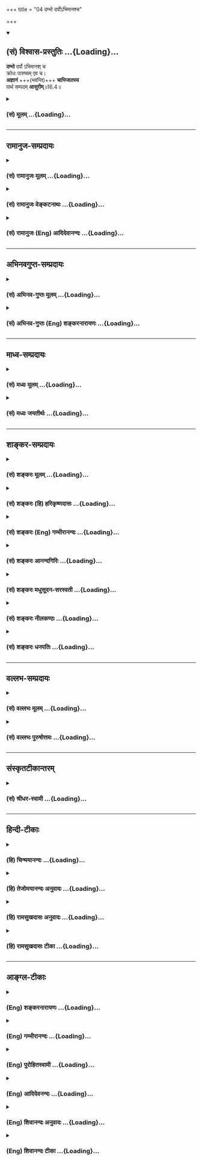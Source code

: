 +++
title = "04 दम्भो दर्पोऽभिमानश्च"

+++
<div class="js_include" newlevelforh1="2" title="(सं) विश्वास-प्रस्तुतिः" unfilled url="/mahAbhAratam/shlokashaH/06-bhIShma-parva/03-bhagavad-gItA-parva/saMskRtam/vishvAsa-prastutiH/16_daivAsura-sampad-vib/04_dambho_darpo-bhim.md">
<details open><summary><h2>(सं) विश्वास-प्रस्तुतिः ...{Loading}...</h2></summary>

**दम्भो** दर्पो ऽभिमानश् च  
क्रोधः पारुष्यम् एव च।  
**अज्ञानं** +++(भवन्ति)+++ **चाभिजातस्य**  
पार्थ सम्पदम् **आसुरीम्**॥16.4॥
</details>
</div>
<div class="js_include collapsed" newlevelforh1="3" title="(सं) मूलम्" unfilled url="/mahAbhAratam/shlokashaH/06-bhIShma-parva/03-bhagavad-gItA-parva/saMskRtam/mUlam/16_daivAsura-sampad-vib/04_dambho_darpo-bhim.md">
<details><summary><h3>(सं) मूलम् ...{Loading}...</h3></summary>

दम्भो दर्पोऽभिमानश्च क्रोधः पारुष्यमेव च।  
अज्ञानं चाभिजातस्य पार्थ सम्पदमासुरीम्।।16.4।।
</details>
</div>


_________________
## रामानुज-सम्प्रदायः
<div class="js_include collapsed" newlevelforh1="3" title="(सं) रामानुजः मूलम्" unfilled url="/mahAbhAratam/shlokashaH/06-bhIShma-parva/03-bhagavad-gItA-parva/saMskRtam/rAmAnujaH/mUlam/16_daivAsura-sampad-vib/04_dambho_darpo-bhim.md">
<details><summary><h3>(सं) रामानुजः मूलम् ...{Loading}...</h3></summary>

।।16.4।।**दम्भः** धार्मिकत्वख्यापनाय धर्मानुष्ठानम्। **दर्पः**
कृत्याकृत्याविवेककरो विषयानुभवनिमित्तो हर्षः। ,**अतिमानः** च
स्वविद्याभिजनाननुगुणोऽभिमानः। **क्रोधः** परपीडाफलचित्तविकारः।
**पारुष्यं** साधूनाम् उद्वेगकरः स्वभावः। **अज्ञानं**
परावरतत्त्वकृत्याकृत्याविवेकः। एते स्वभावाः **आसुरीं संपदम् अभिजातस्य
भवन्ति।** असुरा भगवदाज्ञातिवृत्तिशीलाः।

</details>
</div>
<div class="js_include collapsed" newlevelforh1="3" title="(सं) रामानुजः वेङ्कटनाथः" unfilled url="/mahAbhAratam/shlokashaH/06-bhIShma-parva/03-bhagavad-gItA-parva/saMskRtam/rAmAnujaH/venkaTanAthaH/16_daivAsura-sampad-vib/04_dambho_darpo-bhim.md">
<details><summary><h3>(सं) रामानुजः वेङ्कटनाथः ...{Loading}...</h3></summary>

  
  
।।16.4।। दम्भो दर्पः इत्यादौ भवन्तीत्यनुषज्यते। धार्मिकत्वख्यापनायेति; न
तु भगवदाज्ञानुवृत्तिबुद्ध्येत्यर्थः। कृत्याकृत्याविवेककर इति
शास्त्रातिलङ्घनहेतुरिति भावः।
अतिमानशब्दोक्तगर्वापरपर्यायात्तत्कारणाभिमानाद्दर्पस्य
विशेषमाहविषयानुभवनिमित्त इति।
एतेनाचार्यभगवत्सन्दर्शनादिनिमित्तहर्षव्यवच्छेदः। अस्थान इति
पूर्वोक्तमत्रस्वविद्याभिजनाननुगुण इत्यनेन विवृतम्। विद्याभिजनग्रहणं
वीर्यादेरप्युपलक्षणम्। वयसः कर्मणोऽर्थस्य श्रुतस्याभिजनस्य च।
वेषावाग्वृत्ति(ग्बुद्धि)सारूप्यमाचरन्विचरेदिह \[मनुः4।18\]
इत्यस्योल्लङ्घनमिहाभिप्रेतम्। बाह्यकुदृष्टिषु चोरादिषु च वाक्पारुष्यं
दण्डपारुष्यं च नातीव दोष इत्यभिप्रायेणाह -- साधूनामुद्वेगकरः स्वभाव इति।
अतएव साधुबहिष्काराच्छास्त्रबहिष्कारोऽपि स्यादेवेत्यर्थः।
प्राप्तकालनिद्रादिरूपमनुपयुक्तविषयं चाज्ञानमासुराणामन्येषामपि
तुल्यमदोषश्च। तद्व्यवच्छिनत्ति -- परावरेति। ईदृशाज्ञानमूलमागमान्तरेषु
परावरतत्त्वव्यत्ययकल्पनं; वेदविरुद्धाचारपरिग्रहश्च।
पूर्वोक्तकतिपयगुणव्यतिरेकप्रदर्शनमिहोपलक्षणार्थम्। चकारेण
वाऽनुक्तसमस्तसमुच्चयः। आसुरीं सम्पदमभिव्यक्तुमाह --
भगवदाज्ञातिवृत्तिशीला इति। यान् प्रत्युच्यतेपश्यत्येनं जायमानं ब्रह्मा
रुद्रोऽथवा पुनः (लोकपितामहः) रजसा तमसा चैव मानसं समभिप्लुतम्
\[म.भा.12।348।77;78\] इतिविपरीतस्तथाऽऽसुरः \[वि.ध.109।74\] इति च।
प्रजापतिवाक्ये च देहात्माभिमानादिमूलत्रिवर्गमात्र निष्ठामधिकृत्योच्यते
असुराणां ह्येषोपनिषत् \[छा.उ.8।8।5\] इति। अत्र सम्पच्छब्दो
भगवदाज्ञातिलङ्घनरुचीनामभिप्रायेणोपलम्भाभिप्रायेण वा सम्पद्यत
इत्येतावन्मात्रविवक्षया वा ज्ञातव्यः।  
  

</details>
</div>
<div class="js_include collapsed" newlevelforh1="3" title="(सं) रामानुजः (Eng) आदिदेवानन्दः" unfilled url="/mahAbhAratam/shlokashaH/06-bhIShma-parva/03-bhagavad-gItA-parva/saMskRtam/rAmAnujaH/english/AdidevAnandaH/16_daivAsura-sampad-vib/04_dambho_darpo-bhim.md">
<details><summary><h3>(सं) रामानुजः (Eng) आदिदेवानन्दः ...{Loading}...</h3></summary>

16.4 'Dambha or pomposity' is the practice of Dharma for earning a reputation for righteousness. 'Arrogance' is the elation caused by the pleasures of sense-objects and the conseent inability to discriminate between what ought to be done and what ought not to be done.
'Self-conceit' is the estimation of oneself in a measure not warranted by one's education and birth. 'Wrath' is the sense of antagonism causing injury to others. 'Rudeness' is the nature of causing grief to Sadhus.
'Ignorance' is incapacity to discriminate between hight and low forms of conduct and principles, and also between what ought to be done and what ought not to be. These are the alities that are found in one born for a demoniac destiny. Asuras are those who rel against the ;ndments of the Lord.

</details>
</div>


_________________
## अभिनवगुप्त-सम्प्रदायः
<div class="js_include collapsed" newlevelforh1="3" title="(सं) अभिनव-गुप्तः मूलम्" unfilled url="/mahAbhAratam/shlokashaH/06-bhIShma-parva/03-bhagavad-gItA-parva/saMskRtam/abhinava-guptaH/mUlam/16_daivAsura-sampad-vib/04_dambho_darpo-bhim.md">
<details><summary><h3>(सं) अभिनव-गुप्तः मूलम् ...{Loading}...</h3></summary>

।।16.1 -- 16.5।। एतद्बुद्ध्वा इत्युक्तम्। बोधश्च नाम श्रुतिमयज्ञानान्तरम्
+++(S श्रुत -- )+++ इदमित्थम् इत्येवंभूतयुक्तिचिन्ताभावनामयज्ञानोदेयेन +++(S;;N
चिन्तामयज्ञानोदयेन)+++ विचारविमर्शपरमर्शादिरूपेण
विजातीयन्यक्कारविरहिततद्भावनामयस्वभ्यस्ताकारविज्ञानलाभे सति भवति।
यद्वक्ष्यते +++(S तद्वक्ष्यते N तद्वक्ष्यति)+++ -- विमृश्यैतदशेषेण यथेच्छसी
तथा कुरु +++(XVIII; 63)+++ इति। तत्र श्रुतिमये ज्ञाने गुरुशास्त्रे एव
प्राधान्येन प्रभवतः युक्तिचिन्ताभावनामये तु विमर्शक्षमता असाधारणा
शिष्यगुणसंपत् ( -- रणशिष्य -- ) प्रधानभूता। अतः अर्जुनस्यास्त्येवासौ
इत्यभिप्रायेण वक्ष्यमाणं विमृश्यैतत् इति वाक्यं सविषयं कर्तुं
परिकरबन्धयोजनाभिप्रायेण आह भगवान् गुरुः अभयम् इत्यादि। आसुरभागसन्नविष्टा
तामसी किल अविद्या। सा प्रवृद्धया दिव्यांशग्राहित्या विद्यया बाध्यते (
प्रवृद्धाया -- विद्याया बध्यते) इति वस्तुस्वभाव एषः। त्वं च विद्यात्मानं
दिव्यमंशं सात्त्विकमभिप्रपन्नः तस्मादान्तरीं मोहलक्षणामविद्यां विहाय
बाह्याविद्यात्मशत्रुहननलक्षणं +++(S बाह्यविद्या)+++ शास्त्रीयव्यापारम्
अनुतिष्ठ इत्यध्यायारम्भः। तथाहि -- अभयमित्यादि पाण्डवेत्यन्तम्।
दिव्यांशस्य इमानि चिह्नानि तानि स्फुटमेवाभिलक्ष्यन्ते +++(S;
स्फुटमेवोपलक्ष्यन्ते)+++। दमः +++(S omits दमः)+++ इन्द्रियजयः। चापलं
पूर्वापरमविमृश्य यत् करणम्; तदभावः अचापलम्। तेजः आत्मनि उत्साहग्रहणेन
मितत्वापाकरणम्। दैवी संपदेषा। सा च तव विमोक्षाय; कामनापरिहारात्।
अतस्त्वं शोकं मा प्रापः -- यथा भ्रात्रादीन् हत्वा सुखं कथमश्नुवीय इति।
शिष्टं स्पष्टम्।

</details>
</div>
<div class="js_include collapsed" newlevelforh1="3" title="(सं) अभिनव-गुप्तः (Eng) शङ्करनारायणः" unfilled url="/mahAbhAratam/shlokashaH/06-bhIShma-parva/03-bhagavad-gItA-parva/saMskRtam/abhinava-guptaH/english/shankaranArAyaNaH/16_daivAsura-sampad-vib/04_dambho_darpo-bhim.md">
<details><summary><h3>(सं) अभिनव-गुप्तः (Eng) शङ्करनारायणः ...{Loading}...</h3></summary>

16.4 See Coment under 16.5

</details>
</div>


_________________
## माध्व-सम्प्रदायः
<div class="js_include collapsed" newlevelforh1="3" title="(सं) मध्वः मूलम्" unfilled url="/mahAbhAratam/shlokashaH/06-bhIShma-parva/03-bhagavad-gItA-parva/saMskRtam/madhvaH/mUlam/16_daivAsura-sampad-vib/04_dambho_darpo-bhim.md">
<details><summary><h3>(सं) मध्वः मूलम् ...{Loading}...</h3></summary>

।।16.4।। Sri Madhvacharya did not comment on this sloka.

</details>
</div>
<div class="js_include collapsed" newlevelforh1="3" title="(सं) मध्वः जयतीर्थः" unfilled url="/mahAbhAratam/shlokashaH/06-bhIShma-parva/03-bhagavad-gItA-parva/saMskRtam/madhvaH/jayatIrthaH/16_daivAsura-sampad-vib/04_dambho_darpo-bhim.md">
<details><summary><h3>(सं) मध्वः जयतीर्थः ...{Loading}...</h3></summary>

।।16.4।। Sri Jayatirtha did not comment on this sloka.

</details>
</div>


_________________
## शाङ्कर-सम्प्रदायः
<div class="js_include collapsed" newlevelforh1="3" title="(सं) शङ्करः मूलम्" unfilled url="/mahAbhAratam/shlokashaH/06-bhIShma-parva/03-bhagavad-gItA-parva/saMskRtam/shankaraH/mUlam/16_daivAsura-sampad-vib/04_dambho_darpo-bhim.md">
<details><summary><h3>(सं) शङ्करः मूलम् ...{Loading}...</h3></summary>

।।16.4।। --,**दम्भः** धर्मध्वजित्वम्। **दर्पः** विद्याधनस्वजनादिनिमित्तः
उत्सेकः। **अतिमानः** पूर्वोक्तः। **क्रोधश्च। पारुष्यमेव च** परुषवचनम् --
यथा काणम् चक्षुष्मान् विरूपम् रूपवान् हीनाभिजनम् उत्तमाभिजनः इत्यादि।
**अज्ञानं च** अविवेकज्ञानं कर्तव्याकर्तव्यादिविषयमिथ्याप्रत्ययः।
**अभिजातस्य पार्थ।** किम् अभिजातस्येति; आह -- संपदम् आसुरीम् असुराणां
**संपत्** आसुरी ताम् अभिजातस्य इत्यर्थः।। अनयोः संपदोः कार्यम् उच्यते --,

</details>
</div>
<div class="js_include collapsed" newlevelforh1="3" title="(सं) शङ्करः (हि) हरिकृष्णदासः" unfilled url="/mahAbhAratam/shlokashaH/06-bhIShma-parva/03-bhagavad-gItA-parva/saMskRtam/shankaraH/hindI/harikRShNadAsaH/16_daivAsura-sampad-vib/04_dambho_darpo-bhim.md">
<details><summary><h3>(सं) शङ्करः (हि) हरिकृष्णदासः ...{Loading}...</h3></summary>

।।16.4।। अब आगे आसुरी सम्पत्ति कही जाती है --, दम्भ -- धर्मध्वजीपन; दर्प
-- धनपरिवार आदिके निमित्तसे होनेवाला गर्व; अतिमान -- पहले कही हुई
अपनेमें अतिशय पूज्य भावना तथा क्रोध और पारुष्य यानी कठोर वचन जैसे (
आक्षेपसे ) कानेको अच्छे नेत्रोंवाला; कुरूपको रूपवान् और हीन जातिवालेको
उत्तम जातिवाला बतलाना इत्यादि। अज्ञान अर्थात् अविवेक -- कर्तव्य और
अकर्तव्यादिके विषयमें उलटा निश्चय करना। हे पार्थ ये सब लक्षण; आसुरी
सम्पत्तिको ग्रहण करके उत्पन्न हुए मनुष्यके हैं; अर्थात् जो असुरोंकी
सम्पत्ति है उससे युक्त होकर उत्पन्न हुए मनुष्यके चिह्न हैं।  
  
,

</details>
</div>
<div class="js_include collapsed" newlevelforh1="3" title="(सं) शङ्करः (Eng) गम्भीरानन्दः" unfilled url="/mahAbhAratam/shlokashaH/06-bhIShma-parva/03-bhagavad-gItA-parva/saMskRtam/shankaraH/english/gambhIrAnandaH/16_daivAsura-sampad-vib/04_dambho_darpo-bhim.md">
<details><summary><h3>(सं) शङ्करः (Eng) गम्भीरानन्दः ...{Loading}...</h3></summary>

16.4 O son of Prtha, dambhah, religious ostentation; darpah, pride
arising from wealth, relatives, etc.; atimanah, haughtiness, as
explained earlier; and krodhah, anger; eva ca, as also; parusyam,
redeness, using unkind words, e.g. to speak of a blind person as having
eyes, an ugly person as handsome, a lowly born man as born of
aristocracy, and so on; and ajnanam, ignorance, non-discriminating
knowledge, false conception regarding what ought to be and ought not to
be done; are (the attributes) abhijatasya, of one destined to
have;-destined for what; in answer the Lord says-asurim, demoniacal;
sampadam, nature. The conseences of these natures are being stated:

</details>
</div>
<div class="js_include collapsed" newlevelforh1="3" title="(सं) शङ्करः आनन्दगिरिः" unfilled url="/mahAbhAratam/shlokashaH/06-bhIShma-parva/03-bhagavad-gItA-parva/saMskRtam/shankaraH/AnandagiriH/16_daivAsura-sampad-vib/04_dambho_darpo-bhim.md">
<details><summary><h3>(सं) शङ्करः आनन्दगिरिः ...{Loading}...</h3></summary>

।।16.4।। आदेयत्वेन दैवीं संपदमुक्त्वा हेयत्वेनासुरीं संपदमाह --
**अथेति।** उत्सेको मदो महदवधीरणाहेतुः;
आत्मन्युत्कृष्टत्वाध्यारोपोऽतिमानः; क्रोधस्तु कोपापरपर्यायः
स्वपरापकारप्रवृत्तिहेतुर्नेत्रादिविकारलिङ्गोऽन्तःकरणवृत्तिविशेषः। परुषो
निष्ठुरः प्रत्यक्षरूक्षवाक् तस्य भावः पारुष्यं। तदुदाहरति -- **यथेति।**
तामभिजातस्य दम्भादीन्यज्ञानान्तानि भवन्तीत्यनुषज्यते।

</details>
</div>
<div class="js_include collapsed" newlevelforh1="3" title="(सं) शङ्करः मधुसूदन-सरस्वती" unfilled url="/mahAbhAratam/shlokashaH/06-bhIShma-parva/03-bhagavad-gItA-parva/saMskRtam/shankaraH/madhusUdana-sarasvatI/16_daivAsura-sampad-vib/04_dambho_darpo-bhim.md">
<details><summary><h3>(सं) शङ्करः मधुसूदन-सरस्वती ...{Loading}...</h3></summary>

।।16.4।। आदेयत्वे दैवीं संपदमुक्त्वेदानीं हेयत्वेनासुरीं संपदमेकेन
श्लोकेन संक्षिप्याह -- दम्भ इति। दम्भो धार्मिकतयात्मनः ख्यापनं तदेव
धर्मध्वजित्वम्। दर्पो धनस्वजनादिनिमित्तो महदवधीरणाहेतुर्गर्वविशेषः।
अतिमान आत्मन्यत्यन्तपूज्यत्वातिशयाध्यारोपःदेवाश्च वा असुराश्चोभये
प्राजापत्याः तं स्पृधिरे ततोऽसुरा अतिमानेनैव कस्मिन्नु वयं जुहुवामेति
स्वेष्वेवास्येषु जुह्वतश्चेरुस्तेऽतिमानेनैव पराबभूवुस्तस्मान्नातिमन्येत
पराभवस्य ह्येतन्मुखं यदतिमानः इति शतपथश्रुत्युक्तः। क्रोधः
स्वपरापकारप्रवृत्तिहेतुरभिज्वलनात्मकोऽन्तःकरणवृत्तिविशेषः। पारुष्यं
प्रत्यक्षरूक्षवदनशीलत्वम्। चकारोऽनुक्तानां भावभूतानां चापलादिदोषाणां
समुच्चयार्थः। अज्ञानं कर्तव्याकर्तव्यादिविषयविवेकाभावः।
चशब्दोऽनुक्तानामभावभूतानामधृत्यादिदोषाणां समुच्चयार्थः।
आसुरीमसुररमणहेतुभूतां रजस्तमोमयीं संपदमशुभवासनासन्ततिं शरीरारम्भकाले
पापकर्मभिरभिव्यक्तामभिलक्ष्य जातस्य कुपुरुषस्य दम्भाद्या अज्ञानान्ता
दोषा एव भवन्ति न त्वभयाद्या गुणा इत्यर्थः। हे पार्थेति
संबोधयन्विशुद्धमातृकत्वेन तदयोग्यत्वं सूचयति।

</details>
</div>
<div class="js_include collapsed" newlevelforh1="3" title="(सं) शङ्करः नीलकण्ठः" unfilled url="/mahAbhAratam/shlokashaH/06-bhIShma-parva/03-bhagavad-gItA-parva/saMskRtam/shankaraH/nIlakaNThaH/16_daivAsura-sampad-vib/04_dambho_darpo-bhim.md">
<details><summary><h3>(सं) शङ्करः नीलकण्ठः ...{Loading}...</h3></summary>

।।16.4।। अथेदानीं रजस्तमोमयी आसुरीसंपदुच्यते -- **दम्भ इति।** दम्भो
धर्मध्वजित्वम्। दर्पः धनाभिजननिमित्त उत्सेकः। अभिमान आत्मनि
पूज्यताबुद्धिः। क्रोधः प्रसिद्धः। पारुष्यं निष्ठुरभाषणम्। अज्ञानं
अविवेकजनितो मिथ्याप्रत्ययः। एते आसुरीं संपदमभिलक्ष्य जातस्य भवन्ति हे
पार्थ।

</details>
</div>
<div class="js_include collapsed" newlevelforh1="3" title="(सं) शङ्करः धनपतिः" unfilled url="/mahAbhAratam/shlokashaH/06-bhIShma-parva/03-bhagavad-gItA-parva/saMskRtam/shankaraH/dhanapatiH/16_daivAsura-sampad-vib/04_dambho_darpo-bhim.md">
<details><summary><h3>(सं) शङ्करः धनपतिः ...{Loading}...</h3></summary>

।।16.4।। उपादेयां दैवीं संपदमुक्त्वा हेयामासुरीं तामाह। तम्भः
धर्मत्वजित्वं धार्मिकतया आत्मनः ख्यापनम्। दर्पः
विद्यास्वाभिजनादिनिमित्तो महदवज्ञाहेतुरुत्सेको मदः।
आत्मन्युत्कृष्टत्वारोपोऽभिमानः। क्रोधः
परापकारप्रवृत्तिहेतुर्नेत्रादिविकारलिङ्गोऽन्तःकरणस्य वृत्तिविशेषः। परुषो
निष्ठुरः काणं चक्षुष्मानित्यादिप्रत्यक्षरुक्षवाक् परुषस्य भावः
संपदमभिलक्ष्य जातस्य तम्भादीन्यज्ञानान्तानि भवन्तीत्यनुषज्जते। पार्थेति
संबोधयन्नासुर्यां संपद्यन्तर्गतौ स्त्रीस्वभावौ शोकमोहौ मोक्षार्थिना
त्वयावश्यं परित्याज्याविति ध्वनयति।

</details>
</div>


_________________
## वल्लभ-सम्प्रदायः
<div class="js_include collapsed" newlevelforh1="3" title="(सं) वल्लभः मूलम्" unfilled url="/mahAbhAratam/shlokashaH/06-bhIShma-parva/03-bhagavad-gItA-parva/saMskRtam/vallabhaH/mUlam/16_daivAsura-sampad-vib/04_dambho_darpo-bhim.md">
<details><summary><h3>(सं) वल्लभः मूलम् ...{Loading}...</h3></summary>

।।16.4।। आसुरीं सम्पदमाह -- दम्भ इति। दर्पः कामरूपः; अभिमानो लोभः। चकारैः
पूर्वप्रतियोगिनो गृह्यन्ते स्पष्टमन्यत्। एते षट् दोषाः स्वभावतः
पूर्वगुणवैरिण इति सर्वथा आसुरजीवस्य भवन्ति। भगवद्वचसि मायावादिनोऽसुराः
भगवद्वचोऽननुवर्त्तिस्वभावा एव; अतोऽसुरा मापृस्ष्टाःत्रयः प्राजापत्याः
৷৷. देवा मनुष्या असुराश्च \[बृ.उ.5।2।1\] इति बृहदारण्यके। पञ्चरात्रेऽपि
-- उत्पन्नास्त्रिविधा जीवा देवदानवमानवाः। तत्र देवा मुक्तियोग्या
मानुषेषूत्तमा अपि।। अधमा मानुषा ये तु मृतियोग्याः पुनः पुनः। अधर्मा
निरयायैव दानवास्तु तमोलयाः इत्युक्तम्। ये सम्भूतिमुपासते मायेत्यसुराः
इति श्रुतिष्वपि।

</details>
</div>
<div class="js_include collapsed" newlevelforh1="3" title="(सं) वल्लभः पुरुषोत्तमः" unfilled url="/mahAbhAratam/shlokashaH/06-bhIShma-parva/03-bhagavad-gItA-parva/saMskRtam/vallabhaH/puruShottamaH/16_daivAsura-sampad-vib/04_dambho_darpo-bhim.md">
<details><summary><h3>(सं) वल्लभः पुरुषोत्तमः ...{Loading}...</h3></summary>

  
  
।।16.4।। एवं सलक्षणां दैवीं सम्पदमुक्त्वा आसुरीमाह -- दम्भ इति। दम्भो
धर्मध्वजित्वं अन्तस्तदभावेन बहिर्धर्मप्रकटनम्; दर्पो विद्यामदेन
स्वात्मविस्मरणेन सर्वोपमर्दतयाऽऽधिक्येन स्थितिः; क्रोधः
स्वबलाधिक्यभावनया निष्ठुरवाक्यतानिष्टचिन्तनं च; पारुष्यं कार्कश्यं
परदुःखानभिज्ञता। एवकारेण (न) क्वचिदपि कदाचिदप्यपारुष्यमिति ज्ञापितम्। च
पुनः अज्ञानं सर्वस्वरूपानभिज्ञता। आसुरीं सम्पदमभिजातस्य मदिच्छया
जातस्यैतानि लक्षणानि भवन्तीत्यर्थः।  
  

</details>
</div>


_________________
## संस्कृतटीकान्तरम्
<div class="js_include collapsed" newlevelforh1="3" title="(सं) श्रीधर-स्वामी" unfilled url="/mahAbhAratam/shlokashaH/06-bhIShma-parva/03-bhagavad-gItA-parva/saMskRtam/shrIdhara-svAmI/16_daivAsura-sampad-vib/04_dambho_darpo-bhim.md">
<details><summary><h3>(सं) श्रीधर-स्वामी ...{Loading}...</h3></summary>

।।16.4।। आसुरीं संपदमाह **--** **दम्भ इति।** दम्भो धर्मध्वजित्वम्; दर्पो
धनविद्यादिनिमित्तश्चित्तस्योत्सेकः; अभिमानो व्याख्यातः; क्रोधः
प्रसिद्धः; पारुष्यं निष्ठुरत्वम्; अज्ञानमविवेकः; आसुरीमित्युपलक्षणम्।
असुराणां राक्षसानां च या संपत् तामासुरीमभिलक्ष्य जातस्यैतानि दम्भादीनि
भवन्तीत्यर्थः।

</details>
</div>


_________________
## हिन्दी-टीकाः
<div class="js_include collapsed" newlevelforh1="3" title="(हि) चिन्मयानन्दः" unfilled url="/mahAbhAratam/shlokashaH/06-bhIShma-parva/03-bhagavad-gItA-parva/hindI/chinmayAnandaH/16_daivAsura-sampad-vib/04_dambho_darpo-bhim.md">
<details><summary><h3>(हि) चिन्मयानन्दः ...{Loading}...</h3></summary>

।।16.4।। केवल एक श्लोक की परिसीमा में ही जगत् के कुरूप व्यक्तित्व के
पुरुषों की कुरूपता का इतना बोधगम्य वर्णन इसके पूर्व कभी नहीं किया गया
था। आसुरी प्रवृत्तियों के प्रकार अनेक हैं; परन्तु यहाँ केवल कुछ मुख्य
दुर्गुणों का उल्लेख किया गया है; जिनके द्वारा हम उन समस्त आसुरी शक्तियों
को समझ सकते हैं; जो कभी भी मनुष्य के हृदय में व्यक्त होकर अपना विनाशकारी
प्रभाव दिखा सकती हैं। इन सबको जानने का लाभ यह होगा कि हम अपने हृदय से
अवांछित प्रवृत्तियों को दूर कर सकते हैं; और इस प्रकार हमें अपने विकास के
लिए एक महत् शक्ति उपलब्ध हो सकती है। दम्भ श्री शंकाराचार्य के अनुसार दम्भ
का अर्थ है वास्तव में अधार्मिक होते हुए भी स्वयं को धार्मिक व्यक्ति के
रूप में प्रकट करना। दूसरे शब्दों में; स्वयं को वस्तुस्थिति से अन्यथा
प्रकट करना दम्भ है। यह अत्यन्त निम्नस्तर का रूप है; जिसे पापी; दुराचारी
लोग धारण करते हैं। उनकी यह सतही साधुता और शुद्धता; धार्मिकता और
निष्कपटता वस्तुत अपने घातक उद्देश्यों और दुष्ट संकल्पों को आवृत करने के
आकर्षक आवरण हैं। दर्प धन; जन; यौवन; ज्ञान; सामाजिक प्रतिष्ठा इत्यादि का
अत्याधिक गर्व (दर्प) मनुष्य को एक असह्य प्रकार की उच्चता प्रदान करता है।
तत्पश्चात् वह मनुष्य जगत् की घटनाओं की ओर आत्मवंचक विपरीत ज्ञान के
माध्यम से देखता है और अपने ही काल्पनिक आत्मसम्मान के जगत् में रहता है।
फलत; इस दर्प के कारण; वह आन्तरिक शान्ति से वंचित रह जाता है। ऐसा मनुष्य
अपने ही समाज के लोगों के प्रेम से निष्कासित हो जाता है। दर्प युक्त पुरुष
जगत् में एकाकी रह जाता है। केवल काल्पनिक आत्मसम्मान और अपनी महानता के
स्वप्न ही उसके मित्र होते हैं। उसके वैभव को केवल वही स्वयं देख पाता है
और अन्य कोई नहीं। ऐसा पुरुष स्वाभाविक ही अभिमानी बन जाता है। क्रोध दम्भ;
दर्प और अभिमान से युक्त पुरुष जब यह पाता है कि लोगों की उसके विषय में जो
धारणायें हैं; वे उसकी अपनी धारणाओं से सर्वथा भिन्न हैं; तब उसका मन
विद्रोह कर उठता है; जो प्रत्येक वस्तु की ओर क्रोध के रूप में प्रकट होता
है। क्रोधावेश से अभिभूत ऐसे पुरुष के कर्मों और वाणी में लोगों को व्यग्र
कर देने वाली कठोरता (पारुष्य) और धृष्टता का होना अनिवार्य है। उपर्युक्त
दम्भ; दर्प आदि का एकमात्र कारण है आत्म अज्ञान। वह न स्वयं को जानता है और
न अपने आसपास की जगत् की संरचना को जानता है। परिणाम यह होता है कि वह यह
नहीं समझ पाता कि उसको जगत् के साथ किस प्रकार का सुखद सम्बन्ध रखना चाहिए।
सारांशत; वह नितान्त अहंकार केन्द्रित हो जाता है और वह चाहता है कि बाह्य
जगत् उसकी अपेक्षाओं और इच्छाओं के अनुकूल और अनुरूप रहे। इतना ही नहीं;
अपितु वह अपने कार्यक्षेत्र के कार्यकर्ताओं के लिए एक मूर्खतापूर्ण
आचारसंहिता प्रस्तुत करता है और अपेक्षा करता है कि वे ठीक उसी के अनुसार
व्यवहार करें। स्वयं के तथा जगत् के विषय में यह जो अज्ञान है; यही वह
गुप्त कारण है जिसके वशीभूत पुरुष समाज के विरुद्ध विद्रोह कर विक्षिप्त के
समान व्यवहार करता है। यह है आसुरी सम्पदा अर्थात् असुरों के गुण। इस श्लोक
में चित्रित आसुरी सम्पदा की पृष्ठभूमि में; पूर्व वर्णित दैवी सम्पदा अधिक
आकर्षक ढंग से उजागर होती है। अब; इन दोनों प्रकार की सम्पदाओं के कार्य
अर्थात् फल बताते हैं।

</details>
</div>
<div class="js_include collapsed" newlevelforh1="3" title="(हि) तेजोमयानन्दः अनुवादः" unfilled url="/mahAbhAratam/shlokashaH/06-bhIShma-parva/03-bhagavad-gItA-parva/hindI/tejomayAnandaH/anuvAdaH/16_daivAsura-sampad-vib/04_dambho_darpo-bhim.md">
<details><summary><h3>(हि) तेजोमयानन्दः अनुवादः ...{Loading}...</h3></summary>

।।16.4।। हे पार्थ ! दम्भ, दर्प, अभिमान, क्रोध, कठोर वाणी (पारुष्य) और
अज्ञान यह सब आसुरी सम्पदा है।।

</details>
</div>
<div class="js_include collapsed" newlevelforh1="3" title="(हि) रामसुखदासः अनुवादः" unfilled url="/mahAbhAratam/shlokashaH/06-bhIShma-parva/03-bhagavad-gItA-parva/hindI/rAmasukhadAsaH/anuvAdaH/16_daivAsura-sampad-vib/04_dambho_darpo-bhim.md">
<details><summary><h3>(हि) रामसुखदासः अनुवादः ...{Loading}...</h3></summary>

।।16.4।। हे पृथानन्दन ! दम्भ करना, घमण्ड करना, अभिमान करना, क्रोध करना,
कठोरता रखना और अविवेकका होना भी -- ये सभी आसुरीसम्पदाको प्राप्त हुए
मनुष्यके लक्षण हैं।

</details>
</div>
<div class="js_include collapsed" newlevelforh1="3" title="(हि) रामसुखदासः टीका" unfilled url="/mahAbhAratam/shlokashaH/06-bhIShma-parva/03-bhagavad-gItA-parva/hindI/rAmasukhadAsaH/TIkA/16_daivAsura-sampad-vib/04_dambho_darpo-bhim.md">
<details><summary><h3>(हि) रामसुखदासः टीका ...{Loading}...</h3></summary>

।।16.4।।***व्याख्या --***  **दम्भः --** मान; बड़ाई; पूजा; ख्याति आदि
प्राप्त करनेके लिये; अपनी वैसी स्थिति न होनेपर भी वैसी स्थिति दिखानेका
नाम दम्भ है। यह दम्भ दो प्रकारसे होता है --,(1) **सद्गुणसदाचारोंको लेकर
--** अपनेको धर्मात्मा; साधक; विद्वान्; गुणवान् आदि प्रकट करना अर्थात्
अपनेमें वैसा आचरण न होनेपर भी अपनेमें श्रेष्ठ गुणोंको लेकर वैसा आचरण
दिखाना; थोड़ा होनेपर भी ज्यादा दिखाना; भोगी होनेपर भी अपनेको योगी दिखाना
आदि दिखावटी भावों और क्रियाओंका होना -- यह सद्गुणसदाचारोंको लेकर दम्भ
है।  
  
(2) **दुर्गुणदुराचारोंको लेकर --** जिसका आचरण; खानपान स्वाभाविक अशुद्ध
नहीं है; ऐसा व्यक्ति भी जिनके आचरण; खानपान अशुद्ध हैं -- ऐसे
दुर्गुणीदुराचारी लोगोंमें जाकर उनको राजी करके अपनी इज्जत जमानेके लिये;
मानआदर आदि प्राप्त करनेके लिये; अपने मनमें बुरा लगनेपर भी वैसा आचरण;
खानपान कर बैठता है -- यह दुर्गुणदुराचारोंको लेकर दम्भ है। तात्पर्य यह है
कि जब मनुष्य प्राण; शरीर; धन; सम्पत्ति; आदर; महिमा आदिको प्रधानता देने
लगता है; तब उसमें दम्भ आ जाता है।**दर्पः --** घमण्डका नाम दर्प है।
धनवैभव; जमीनजायदाद; मकानपरिवार आदि ममतावाली चीजोंको लेकर अपनेमें जो
बड़प्पनका अनुभव होता है; वह दर्प है। जैसे -- मेरे पास इतना धन है मेरा
इतना बड़ा परिवार है मेरा इतना राज्य है मेरे पास इतनी जमानजायदाद है मेरे
पीछे इतने आदमी हैं मेरी आवाजके पीछे इतने आदमी बोलते हैं मेरे पक्षमें
बहुत आदमी हैं धनसम्पत्तिवैभवमें मेरी बराबरी कौन कर सकता है मेरे पास
ऐसेऐसे पद हैं; अधिकार हैं संसारमें मेरा कितना यश; प्रतिष्ठा हो रही है
मेरे बहुत अनुयायी हैं मेरा सम्प्रदाय कितना ऊँचा है मेरे गुरुजी कितने
प्रभावशाली हैं आदिआदि।  
  
**अभिमानः --** अहंतावाली चीजोंको लेकर अर्थात् स्थूल; सूक्ष्म और
कारणशरीरको लेकर अपनेमें जो बड़प्पनका अनुभव होता है; उसका नाम अभिमान है
**(टिप्पणी प₀ 802.1)**। जैसे -- मैं जातिपाँतिमें कुलीन हूँ मैं
वर्णआश्रममें ऊँचा हूँ हमारी जातिमें हमारी प्रधानता है गाँवभरमें हमारी
बात चलती है अर्थात् हम जो कह देंगे; उसको सभी मानेंगे हम जिसको सहारा
देंगे; उस आदमीसे विरुद्ध चलनेमें सभी लोग भयभीत होंगे और हम जिसके विरोधी
होंगे; उसका साथ देनेमें भी सभी लोग भयभीत होंगे राजदरबारमें भी हमारा आदर
है; इसलिये हम जो कह देंगे; उसे कोई टालेगा नहीं हम न्यायअन्याय जो कुछ भी
करेंगे; उसको कोई टाल नहीं सकता; उसका कोई विरोध नहीं कर सकता मैं बड़ा
विद्वान् हूँ; मैं अणिमा; महिमा; गरिमा आदि सिद्धियोंको जानता हूँ; इसलिये
सारे संसारको उथलपुथल कर सकता हूँ; आदिआदि।**क्रोधः --** दूसरोंका अनिष्ट
करनेके लिये अन्तःकरणमें जो जलनात्मक वृत्ति पैदा होती है; उसका नाम,क्रोध
है। मनुष्यके स्वभावके विपरीत कोई काम करता है तो उसका अनिष्ट करनेके लिये
अन्तःकरणमें उत्तेजना होकर जो जलनात्मक वृत्ति पैदा होती है; वह क्रोध है।
क्रोध और क्षोभमें अन्तर है। बच्चा उद्दण्डता करता है; कहना नहीं मानता; तो
मातापिता उत्तेजनामें आकर उसको ताड़ना करते हैं -- यह उनका क्षोभ (हृदयकी
हलचल) है; क्रोध नहीं। कारण कि उनमें बच्चेका अनिष्ट करनेकी भावना होती ही
नहीं; प्रत्युत बच्चेके हितकी भावना होती है। परंतु यदि उत्तेजनामें आकर
दूसरेका अनिष्ट; अहित करके उसे दुःख देनेमें सुखका अनुभव होता है; तो यह
क्रोध है। आसुरी प्रकृतिवालोंमें यही क्रोध होता है। क्रोधके वशीभूत होकर
मनुष्य न करनेयोग्य काम भी कर बैठता है; जिसके फलस्वरूप स्वयं उसको
पश्चात्ताप करना पड़ता है। क्रोधी व्यक्ति उत्तेजनामें आकर दूसरोंका अपकार
तो करता है; पर क्रोधसे स्वयं उसका अपकार कम नहीं होता क्योंकि अपना अनिष्ट
किये बिना क्रोधी व्यक्ति दूसरेका अनिष्ट कर ही नहीं सकता। इसमें भी एक
मर्मकी बात है कि क्रोधी व्यक्ति जिसका अनिष्ट करता है; उसका किन्हीं
दुष्कर्मोंका जो फल भोगरूपसे आनेवाला है; वही होता है अर्थात् उसका कोई नया
अनिष्ट नहीं हो सकता परंतु क्रोधी व्यक्तिका दूसरेका अनिष्ट करनेकी भावनासे
और अनिष्ट करनेसे नया पापसंग्रह हो जायगा तथा उसका स्वभाव भी बिगड़ जायगा।
यह स्वभाव उसे नरकोंमें ले जानेका हेतु बन जायगा और वह जिस योनिमें जायगा;
वहीं उसे दुःख देगा।  
  
क्रोध स्वयंको ही जलाता है **(टिप्पणी प₀ 802.2)**। क्रोधी व्यक्तिकी
संसारमें अच्छी ख्याति नहीं होती; प्रत्युत निन्दा ही होती है। खास अपने
घरके आदमी भी क्रोधीसे डरते हैं। इसी अध्यायके इक्कीसवें श्लोकमें भगवान्ने
क्रोधको नरकोंका दरवाजा बताया है। जब मनष्यके स्वार्थ और अभिमानमें बाधा
पड़ती है; तब क्रोध पैदा होता है। फिर क्रोधसे सम्मोह; सम्मोहसे
स्मृतिविभ्रम; स्मृतिविभ्रमसे बुद्धिनाश और बुद्धिनाशसे मनुष्यका पतन हो
जाता है (गीता 2। 62 -- 63)।**पारुष्यम् --** कठोरताका नाम पारुष्य है। यह
कई प्रकारका होता है जैसे -- शरीरसे अकड़कर चलना; टेढ़े चलना -- यह शारीरिक
पारुष्य है। नेत्रोंसे टेढ़ामेढ़ा देखना -- यह नेत्रोंका पारुष्य है।
वाणीसे कठोर बोलना; जिससे दूसरे भयभीत हो जायँ -- यह वाणीका पारुष्य है।
दूसरोंपर आफत; संकट; दुःख आनेपर भी उनकी सहायता न करके राजी होना आदि जो
कठोर भाव होते हैं; यह हृदयका पारुष्य है। जो शरीर और प्राणोंके साथ एक हो
गये हैं; ऐसे मनुष्योंको यदि दूसरोंकी क्रिया; वाणी बुरी लगती है; तो उसके
बदलेमें वे उनको कठोर वचन सुनाते हैं; दुःख देते हैं और स्वयं राजी होकर
कहते हैं कि आपने देखा कि नहीं मैंने उसके साथ ऐसा कड़ा व्यवहार किया कि
उसके दाँत खट्टे कर दिये अब वह मेरे साथ बोल सकता है क्या यह सब व्यवहारका
पारुष्य है। स्वार्थबुद्धिकी अधिकता रहनेके कारण मनुष्य अपना मतलब सिद्ध
करनेके लिये; अपनी क्रियाओंसे दूसरोंको कष्ट होगा; उनपर कोई आफत आयेगी --
इन बातोंपर विचार ही नहीं कर सकता। हृदयमें कठोर भाव होनेसे वह केवल अपना
मतलब देखता है और उसके मन; वाणी; शरीर; बर्ताव आदि सब जगह कठोरता रहती है।
स्वार्थभावकी बहुत ज्यादा वृत्ति बढ़ती है; तो वह हिंसा आदि भी कर बैठता
है; जिससे उसके स्वभावमें स्वाभाविक ही क्रूरता आ जाती है। क्रूरता आनेपर
हृदयमें सौम्यता बिलकुल नहीं रहती। सौम्यता न रहनेसे उसके बर्तावमें;
लेनदेनमें स्वाभाविक ही कठोरता रहती है। इसलिये वह केवल दूसरोंसे रुपये
ऐँठने; दूसरोंको दुःख देने आदिमें लगा रहता है। इनके परिणाममें मुझे सुख
होगा या दुःख -- इसका वह विचार ही नहीं कर सकता।**अज्ञानम् --** यहाँ
अज्ञान नाम अविवेकका है। अविवेकी पुरुषोंको सत्असत्; सारअसार;
कर्तव्यअकर्तव्य आदिका बोध नहीं होता। कारण कि उनकी दृष्टि नाशवान्
पदार्थोंके भोग और संग्रहपर ही लगी रहती है। इसलिये (परिणामपर दृष्टि न
रहनेसे) वे यह सोच ही नहीं सकते कि ये नाशवान् पदार्थ कबतक हमारे साथ
रहेंगे और हम कबतक इनके साथ रहेंगे। पशुओंकी तरह केवल प्राणपोषणमें ही लगे
रहनेके कारण वे क्या कर्तव्य है और क्या अकर्तव्य है -- इन बातोंको नहीं
जान सकते और न जानना ही चाहते हैं।  
  
वे तात्कालिक संयोगजन्य सुखको ही सुख मानते हैं और शरीर तथा इन्द्रियोंके
प्रतिकूल संयोगको ही दुःख मानते हैं। इसलिये वे उद्योग तो सुखके लिये ही
करते हैं; पर परिणाममें उनको पहलेसे भी अधिक दुःख मिलता है **(टिप्पणी प₀
803.1)**। फिर भी उनको चेत नहीं होता कि इसका हमारे लिये नतीजा क्या होगा
वे तो मानबड़ाई; सुखआराम; धनसम्पत्ति आदिके प्रलोभनमें आकर न करनेलायक काम
भी करने लग जाते हैं; जिनका नतीजा उनके लिये तथा दुनियाके लिये भी बड़ा
अहितकारक होता है।  
  
**अभिजातस्य पार्थ सम्पदमासुरीम् --** हे पार्थ ये सब आसुरी सम्पत्ति
**(टिप्पणी प₀ 803.2)** को प्राप्त हुए मनुष्योंके लक्षण हैं। मरणधर्मी
शरीरके साथ एकता मानकर मैं कभी मरूँ नहीं सदा जीता रहूँ और सुख भोगता रहूँ
-- ऐसी इच्छावाले मनुष्यके अन्तःकरणमें ये लक्षण होते हैं। अठारहवें
अध्यायके चालीसवें श्लोकमें भगवान्ने कहा है कि कोई भी साधारण प्राणी
प्रकृतिके गुणोंके सम्बन्धसे सर्वथा रहित नहीं है। इससे सिद्ध होता है कि
प्रत्येक जीव परमात्माका अंश होते हुए भी प्रकृतिके साथ सम्बन्ध लेकर ही
पैदा होता है। प्रकृतिके साथ सम्बन्धका तात्पर्य है -- प्रकृतिके कार्य
शरीरमें मैंमेरे का सम्बन्ध (तादात्म्य) और पदार्थोंमें ममता; आसक्ति तथा
कामनाका होना। शरीरमें मैंमेरेका सम्बन्ध ही आसुरीसम्पत्तिका मूलभूत लक्षण
है। जिसका प्रकृतिके साथ मुख्यतासे सम्बन्ध है; उसीके लिये यहाँ कहा गया है
कि वह आसुरीसम्पत्तिको प्राप्त हुआ है। प्रकृतिके साथ सम्बन्ध जीवका अपना
माना हुआ है। अतः वह जब चाहे इस सम्बन्धका त्याग कर सकता है। कारण कि जीव
(आत्मा) चेतन तथा निर्विकार है और प्रकृति जड तथा प्रतिक्षण परिवर्तनशील
है; इसलिये चेतनका जडसे सम्बन्ध वास्तवमें है नहीं; केवल मान रखा है। इस
सम्बन्धको छोड़ते ही आसुरीसम्पत्ति सर्वथा मिट जाती है। इस प्रकार
मनुष्यमें आसुरीसम्पत्तिको मिटानेकी पूरी योग्यता है। तात्पर्य है कि आसुरी
सम्पत्तिको प्राप्त होते हुए भी वह प्रकृतिसे अपना सर्वथा सम्बन्धविच्छेद
करके आसुरीसम्पत्तिको मिटा सकता है। प्राणोंमें मनुष्यका ज्योंज्यों मोह
होता जाता है; त्योंहीत्यों आसुरीसम्पत्ति अधिक बढ़ती जाती है।
आसुरीसम्पत्तिके अत्यधिक बढ़नेपर मनुष्य अपने प्राणोंको रखनेके लिये और सुख
भोगनेके लिये दूसरोंका नुकसान भी कर देता है। इतना ही नहीं; दूसरोंकी हत्या
कर देनेमें भी वह नहीं हिचकता। मनुष्य जब अस्थायीको स्थायी मान लेता है; तब
आसुरीसम्पत्तिके दुर्गुणदुराचारोंके समूहकेसमूह उसमें आ जाते हैं। तात्पर्य
है कि असत्का सङ्ग होनेसे असत् आचरण; असत् भाव और दुर्गुण बिना बुलाये तथा
बिना उद्योग किये अपनेआप आते हैं; जो मनुष्यको परमात्मासे विमुख करके
अधोगतिमें ले जानेवाले हैं।  
  
***सम्बन्ध --***  अब भगवान् दैवी और आसुरी -- दोनों प्रकारकी
सम्पत्तियोंका फल बताते हैं।

</details>
</div>


_________________
## आङ्ग्ल-टीकाः
<div class="js_include collapsed" newlevelforh1="3" title="(Eng) शङ्करनारायणः" unfilled url="/mahAbhAratam/shlokashaH/06-bhIShma-parva/03-bhagavad-gItA-parva/english/shankaranArAyaNaH/16_daivAsura-sampad-vib/04_dambho_darpo-bhim.md">
<details><summary><h3>(Eng) शङ्करनारायणः ...{Loading}...</h3></summary>

16.4. Ostentation, arrogance, pride, anger, and also harshness, and ignorance, are in the person born for the demoniac wealth, O son of Prtha !

</details>
</div>
<div class="js_include collapsed" newlevelforh1="3" title="(Eng) गम्भीरानन्दः" unfilled url="/mahAbhAratam/shlokashaH/06-bhIShma-parva/03-bhagavad-gItA-parva/english/gambhIrAnandaH/16_daivAsura-sampad-vib/04_dambho_darpo-bhim.md">
<details><summary><h3>(Eng) गम्भीरानन्दः ...{Loading}...</h3></summary>

16.4 O son of Prtha, (the attributes) of one destined to have the demoniacal nature are religious ostentation, pride and haughtiness,
\[Another reading is abhimanah, self-conceit.-Tr.\], anger as also rudeness and ignorance.

</details>
</div>
<div class="js_include collapsed" newlevelforh1="3" title="(Eng) पुरोहितस्वामी" unfilled url="/mahAbhAratam/shlokashaH/06-bhIShma-parva/03-bhagavad-gItA-parva/english/purohitasvAmI/16_daivAsura-sampad-vib/04_dambho_darpo-bhim.md">
<details><summary><h3>(Eng) पुरोहितस्वामी ...{Loading}...</h3></summary>

16.4 Hypocrisy, pride, insolence, cruelty, ignorance belong to him who is born of the godless qualities.

</details>
</div>
<div class="js_include collapsed" newlevelforh1="3" title="(Eng) आदिदेवनन्दः" unfilled url="/mahAbhAratam/shlokashaH/06-bhIShma-parva/03-bhagavad-gItA-parva/english/AdidevanandaH/16_daivAsura-sampad-vib/04_dambho_darpo-bhim.md">
<details><summary><h3>(Eng) आदिदेवनन्दः ...{Loading}...</h3></summary>

16.4 Pomposity, arrogance, self-conceit, wrath, rudeness and ignorance -
these, O Arjuna, belong to him who is born to a demoniac destiny.

</details>
</div>
<div class="js_include collapsed" newlevelforh1="3" title="(Eng) शिवानन्दः अनुवादः" unfilled url="/mahAbhAratam/shlokashaH/06-bhIShma-parva/03-bhagavad-gItA-parva/english/shivAnandaH/anuvAdaH/16_daivAsura-sampad-vib/04_dambho_darpo-bhim.md">
<details><summary><h3>(Eng) शिवानन्दः अनुवादः ...{Loading}...</h3></summary>

16.4 Hypocrisy, arrogance and self-conceit, anger and also harshness and ignorance, belong to one who is born for a demoniacal state, O Partha
(Arjuna).

</details>
</div>
<div class="js_include collapsed" newlevelforh1="3" title="(Eng) शिवानन्दः टीका" unfilled url="/mahAbhAratam/shlokashaH/06-bhIShma-parva/03-bhagavad-gItA-parva/english/shivAnandaH/TIkA/16_daivAsura-sampad-vib/04_dambho_darpo-bhim.md">
<details><summary><h3>(Eng) शिवानन्दः टीका ...{Loading}...</h3></summary>

16.4 दम्भः hypocrisy; दर्पः arrogance; अभिमानः selfconceit; च and;
क्रोधः wrath; पारुष्यम् harshness; एव even; च and; अज्ञानम् ignorance; च
and; अभिजातस्य to the one born for; पार्थ O Partha; सम्पदम्
state;,आसुरीम् demoniacal.Commentary Dambha Hypocrisy. To pretend to be what one is not; to pretend to be religious and pious. It consists of bragging of ones own greatness. Religious hypocrisy is the worst form of hypocrisy. Hypocrisy is a mixture of deceit and falsehood. Those who boast about their own merits will get demerit only.Darpa Arrogance.
Pride of learning; wealth; high connection; etc. An arrogant man cannot endure to see his fellowmen happy. He is more and more enraged at the fortune of his fellowmen in the matter of learning; happiness and prosperity.Parushyam (in speech) To speak of the blind as having lotuslike eyes; of the ugly as beautiful; of a man of low birth as one of high birth and so on; usually with an ulterior; selfish or evil motive.Ajnanam Ignorance; misconception of ones duties. An ignorant man is blind as to what should be done and what should not be done. There is absence of discrimination. Just as a child will put anything it gets in its hands into its mouth; whether it is clean or dirty; so also is the condition of the ignorant man who is not able to discriminate between the Real and the unreal; the good and the evil; virtue and vice. He is on the path of destruction. He does not know the road that leads to Moskha or liberation. He is drowned in the ocean of this worldly existence.These are the six demonical alities. These evil alities constitute the satanic or demonical wealth. They are obstacles on the path of liberation.By addressing Arjuna as Partha; Lord Krishna implies that Arjuna has no demonical alities in him as he is born in a noble family and is the son of Pritha.People of Asuric nature have no faith.
They dispute every doctrine. They deny the existence of God. They deny the cycle of the worldprocess; the Vedas and the laws of ethics. Sensual indulgence is their goal. They rob people and take away their neighbours wives. They kill people ruthlessly. They do not believe in reincarnation and in the other world. They have no idea of right conduct; purity and selfrestraint.Asuras are those persons who have waged war and who still wage war with the gods in heaven. Those who are endowed with Asuric tendencies or evil alities are Asuras or demons. They exist in abundance in this iron age. Kamsa was an Asura. Hiranyakasipu was an Asura.Even a man of university alitifactions and titles is a veritable Asura if he is endowed with evil tendencies or Asubha Vasanas.Esoterically; the war between the Asuras and the gods is the internal fight that is ever going on between the pure and the impure tendencies in man; between Sattva and RajasTamas.

</details>
</div>
